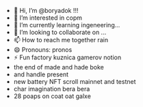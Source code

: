 - 👋 Hi, I’m @boryadok !!!
- 👀 I’m interested in copm
- 🌱 I’m currently learning ingeneering...
- 💞️ I’m looking to collaborate on ...
- 📫 How to reach me together rain
- 😄 Pronouns: pronos
- ⚡ Fun factory kuznica gamerov notion
- the end of made and hade boke
- and handle present
- new battery NFT scroll mainnet and testnet
- char imagination bera bera
- 28 poaps on coat oat galxe
